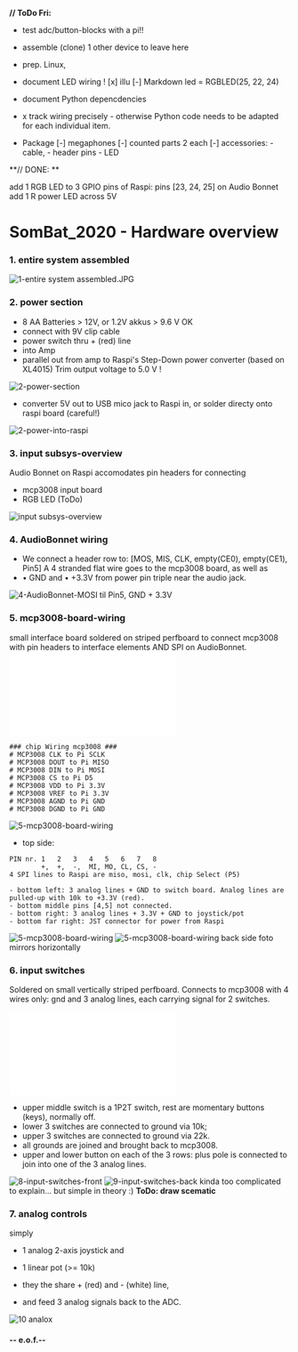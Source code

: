 **// ToDo Fri:**

- test adc/button-blocks with a pi!!

- assemble (clone) 1 other device to leave here
- prep. Linux, 

- document LED wiring ! 
	[x] illu
	[-] Markdown
		led = RGBLED(25, 22, 24)

- document Python depencdencies


- x track wiring precisely - otherwise Python code needs to be adapted for each individual item. 

- Package
	[-] megaphones
	[-] counted parts 2 each
	[-] accessories: 
		- cable, 
		- header pins
		- LED 







**// DONE: **

add 1 RGB LED to 3 GPIO pins of Raspi: pins [23, 24, 25] on Audio Bonnet
add 1 R power LED across 5V



# SomBat_2020 - Hardware overview


### 1. entire system assembled
 
![1-entire system assembled.JPG](fotos/1-entire-system-assembled.JPG)

### 2. power section

- 8 AA Batteries > 12V, or 1.2V akkus > 9.6 V OK
- connect with 9V clip cable
- power switch thru + (red) line
- into Amp 
- parallel out from amp to Raspi's Step-Down power converter (based on XL4015) Trim output voltage to 5.0 V !

![2-power-section](fotos/2-power-section.JPG)

- converter 5V out to USB mico jack to Raspi in, or solder directy onto raspi board (careful!)

![2-power-into-raspi](fotos/2-power-into-raspi.JPG)



### 3. input subsys-overview

Audio Bonnet on Raspi accomodates pin headers for connecting 
- mcp3008 input board
- RGB LED (ToDo)

![input subsys-overview](fotos/3-input-subsys-overview.JPG)

### 4. AudioBonnet wiring

- We connect a header row to:
[MOS, MIS, CLK, empty(CE0), empty(CE1), Pin5]
A 4 stranded flat wire goes to the mcp3008 board, as well as
- • GND and • +3.3V from power pin triple near the audio jack. 

![4-AudioBonnet-MOSI til Pin5, GND + 3.3V](fotos/4-AudioBonnet.JPG)

### 5. mcp3008-board-wiring

small interface board soldered on striped perfboard to connect mcp3008 with pin headers to interface elements AND SPI on AudioBonnet. 
![ADCblock.pdf](fotos/ADCblock.pdf)

	### chip Wiring mcp3008 ###
	# MCP3008 CLK to Pi SCLK
    # MCP3008 DOUT to Pi MISO
    # MCP3008 DIN to Pi MOSI
    # MCP3008 CS to Pi D5
    # MCP3008 VDD to Pi 3.3V
    # MCP3008 VREF to Pi 3.3V
    # MCP3008 AGND to Pi GND
    # MCP3008 DGND to Pi GND

![5-mcp3008-board-wiring](fotos/5-mcp3008-board-wiring.JPG)




- top side: 
````
PIN nr.	1   2   3   4   5   6   7   8		
		+,  +,  -,  MI, MO, CL, CS, -	
4 SPI lines to Raspi are miso, mosi, clk, chip Select (P5)

- bottom left: 3 analog lines + GND to switch board. Analog lines are pulled-up with 10k to +3.3V (red).
- bottom middle pins [4,5] not connected. 
- bottom right: 3 analog lines + 3.3V + GND to joystick/pot
- bottom far right: JST connector for power from Raspi
````
![5-mcp3008-board-wiring](fotos/6-mcp3008-board-closeup.JPG)
![5-mcp3008-board-wiring](fotos/7-mcp3008-board-back.JPG)
back side foto mirrors horizontally


### 6. input switches
Soldered on small vertically striped perfboard. 
Connects to mcp3008 with 4 wires only: gnd and 3 analog lines, each carrying signal for 2 switches. 

![BUTTONblock.pdf](fotos/BUTTONblock.pdf)

- upper middle switch is a 1P2T switch, rest are momentary buttons (keys), normally off. 
- lower 3 switches are connected to ground via 10k; 
- upper 3 switches are connected to ground via 22k. 
- all grounds are joined and brought back to mcp3008. 
- upper and lower button on each of the 3 rows: plus pole is connected to join into one of the 3 analog lines. 

![8-input-switches-front](fotos/8-input-switches-front.JPG)
![9-input-switches-back](fotos/9-input-switches-back.JPG)
kinda too complicated to explain... but simple in theory :) 
**ToDo: draw scematic**


### 7. analog controls
simply
- 1 analog 2-axis joystick and
- 1 linear pot (>= 10k)

- they the share + (red) and - (white) line, 
- and feed 3 analog signals back to the ADC.

![10 analox](fotos/10-analog-controls.JPG)


#### -- e.o.f.--